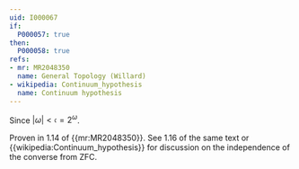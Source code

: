 ```yaml
---
uid: I000067
if:
  P000057: true
then:
  P000058: true
refs:
- mr: MR2048350
  name: General Topology (Willard)
- wikipedia: Continuum_hypothesis
  name: Continuum hypothesis
---
```


Since $|\omega| < \mathfrak{c} = 2^{\omega}$.

Proven in 1.14 of {{mr:MR2048350}}. See 1.16 of the same text or
{{wikipedia:Continuum_hypothesis}} for discussion on the independence
of the converse from ZFC.
